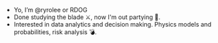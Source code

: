 - Yo, I’m @ryrolee or RDOG 
- Done studying the blade ⚔️, now I'm out partying 🍿.
- Interested in data analytics and decision making. Physics models and probabilities, risk analysis 💣.

<!---
ryrolee/ryrolee is a ✨ special ✨ repository because its `README.md` (this file) appears on your GitHub profile.
You can click the Preview link to take a look at your changes.
--->
